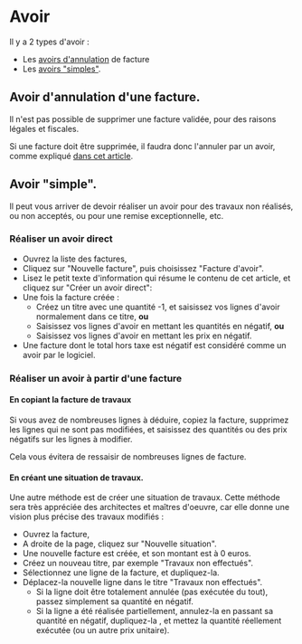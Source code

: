 # Avoir

Il y a 2 types d'avoir :

* Les [avoirs d'annulation](realiser-un-avoir.md#avoir-dannulation-dune-facture) de facture
* Les [avoirs "simples"](realiser-un-avoir.md#avoir-simple).

## Avoir d'annulation d'une facture.

Il n'est pas possible de supprimer une facture validée, pour des raisons légales et fiscales.

Si une facture doit être supprimée, il faudra donc l'annuler par un avoir, comme expliqué [dans cet article](modifier-supprimer-ou-annuler-une-facture.md#annulation).

## Avoir "simple".

Il peut vous arriver de devoir réaliser un avoir pour des travaux non réalisés, ou non acceptés, ou pour une remise exceptionnelle, etc.

### Réaliser un avoir direct

* Ouvrez la liste des factures,
* Cliquez sur "Nouvelle facture", puis choisissez "Facture d'avoir".
* Lisez le petit texte d'information qui résume le contenu de cet article, et cliquez sur "Créer un avoir direct":
* Une fois la facture créée :
  * Créez un titre avec une quantité -1, et saisissez vos lignes d'avoir normalement dans ce titre, **ou**
  * Saisissez vos lignes d'avoir en mettant les quantités en négatif, **ou**
  * Saisissez vos lignes d'avoir en mettant les prix en négatif. 
* Une facture dont le total hors taxe est négatif est considéré comme un avoir par le logiciel.

### Réaliser un avoir à partir d'une facture

#### En copiant la facture de travaux

Si vous avez de nombreuses lignes à déduire, copiez la facture, supprimez les lignes qui ne sont pas  modifiées, et saisissez des quantités ou des prix négatifs sur les lignes à modifier. 

Cela vous évitera de ressaisir de nombreuses lignes de facture.

#### En créant une situation de travaux.

Une autre méthode est de créer une situation de travaux. Cette méthode sera très appréciée des architectes et maîtres d'oeuvre, car elle donne une vision plus précise des travaux modifiés :

* Ouvrez la facture,
* A droite de la page, cliquez sur "Nouvelle situation".
* Une nouvelle facture est créée, et son montant est à 0 euros.
* Créez un nouveau titre, par exemple "Travaux non effectués".
* Sélectionnez une ligne de la facture, et dupliquez-la.
* Déplacez-la nouvelle ligne dans le titre "Travaux non effectués".
  * Si la ligne doit être totalement annulée \(pas exécutée du tout\), passez simplement sa quantité en négatif.
  * Si la ligne a été réalisée partiellement, annulez-la en passant sa quantité en négatif, dupliquez-la , et mettez la quantité réellement exécutée \(ou un autre prix unitaire\).



